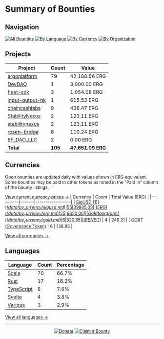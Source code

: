 <!-- GENERATED FILE - DO NOT EDIT DIRECTLY -->
<!-- Generated on: 2025-05-24 01:48:39 -->

# Summary of Bounties

## Navigation

[![All Bounties](https://img.shields.io/badge/All%20Bounties-105-blue)](/data/all.md) [![By Language](https://img.shields.io/badge/By%20Language-8-green)](/data/summary.md#languages) [![By Currency](https://img.shields.io/badge/By%20Currency-7-yellow)](/data/summary.md#currencies) [![By Organization](https://img.shields.io/badge/By%20Organization-9-orange)](/data/summary.md#projects)

## Projects

| Project | Count | Value |
|----------|-------|-------|
| [ergoplatform](/data/by_org/ergoplatform.md) | 79 | 42,188.56 ERG |
| [DevDAO](/data/by_org/devdao.md) | 1 | 3,000.00 ERG |
| [fleet-sdk](/data/by_org/fleet-sdk.md) | 3 | 1,054.08 ERG |
| [input-output-hk](/data/by_org/input-output-hk.md) | 1 | 615.53 ERG |
| [chaincashlabs](/data/by_org/chaincashlabs.md) | 9 | 436.47 ERG |
| [StabilityNexus](/data/by_org/stabilitynexus.md) | 2 | 123.11 ERG |
| [stabilitynexus](/data/by_org/stabilitynexus.md) | 2 | 123.11 ERG |
| [rosen-bridge](/data/by_org/rosen-bridge.md) | 6 | 110.24 ERG |
| [EF_DAO_LLC](/data/by_org/ef_dao_llc.md) | 2 | 0.00 ERG |
| **Total** | **105** | **47,651.09 ERG** |

## Currencies

Open bounties are updated daily with values shown in ERG equivalent. Some bounties may be paid in other tokens as noted in the "Paid in" column of the bounty listings.

[View current currency prices →](/data/currency_prices.md)
| Currency | Count | Total Value (ERG) |
|----------|-------|------------------|
| [SigUSD ($1)](/data/by_currency/sigusd.md) | 55 | 39985.03 |
| [ERG](/data/by_currency/erg.md) | 25 | 6650.00 |
| [Gold (per gram)](/data/by_currency/gold.md) | 6 | 520.65 |
| [BENE ($1)](/data/by_currency/bene.md) | 4 | 246.21 |
| [GORT (Governance Token)](/data/by_currency/gort.md) | 6 | 138.95 |

[View all currencies →](/data/by_currency/)

## Languages

| Language | Count | Percentage |
|----------|-------|------------|
| [Scala](/data/by_language/scala.md) | 70 | 66.7% |
| [Rust](/data/by_language/rust.md) | 17 | 16.2% |
| [TypeScript](/data/by_language/typescript.md) | 8 | 7.6% |
| [Svelte](/data/by_language/svelte.md) | 4 | 3.8% |
| [Various](/data/by_language/various.md) | 3 | 2.9% |

[View all languages →](/data/by_language/)



---

<div align="center">
  <p>
    <a href="../docs/donate.md"><img src="https://img.shields.io/badge/❤️%20Donate-F44336" alt="Donate"></a>
    <a href="../docs/bounty-submission-guide.md#reserving-a-bounty"><img src="https://img.shields.io/badge/🔒%20How%20To%20Claim-4CAF50" alt="Claim a Bounty"></a>
  </p>
</div>


<!-- END OF GENERATED CONTENT -->

